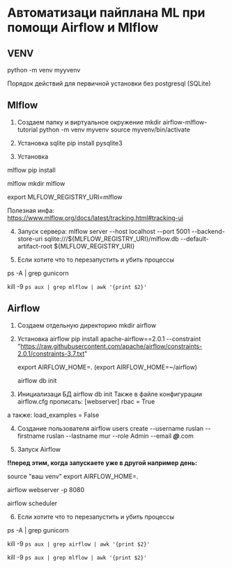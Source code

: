 # Автоматизаци пайплана ML при помощи Airflow и Mlflow

## VENV

python -m venv myyvenv

Порядок действий для первичной установки без postgresql (SQLite)

## Mlflow

1) Создаем папку и виртуальное окружение mkdir airflow-mlflow-tutorial python -m venv myvenv source myvenv/bin/activate

2) Установка sqlite pip install pysqlite3

3) Установка 

mlflow pip install 

mlflow mkdir mlflow 

export MLFLOW_REGISTRY_URI=mlflow

Полезная инфа: https://www.mlflow.org/docs/latest/tracking.html#tracking-ui

4) Запуск сервера:
   mlflow server --host localhost --port 5001 --backend-store-uri sqlite:///${MLFLOW_REGISTRY_URI}/mlflow.db --default-artifact-root ${MLFLOW_REGISTRY_URI}

5) Если хотите что то перезапустить и убить процессы 

ps -A | grep gunicorn 

kill -9 `ps aux | grep mlflow | awk '{print $2}'`

## Airflow

1) Создаем отдельную директорию mkdir airflow

2) Установка airflow pip install apache-airflow==2.0.1
   --constraint "https://raw.githubusercontent.com/apache/airflow/constraints-2.0.1/constraints-3.7.txt"

   export AIRFLOW_HOME=.
	(export AIRFLOW_HOME=~/airflow)

   airflow db init

3) Инициализаци БД airflow db init Также в файле конфигурации airflow.cfg прописать:
   [webserver]
   rbac = True

а также:
load_examples = False

4) Создание пользователя airflow users create --username ruslan --firstname ruslan --lastname mur --role Admin --email ***@***.com

5) Запуск Airflow 
 
**!!перед этим, когда запускаете уже в другой например день:**

source "ваш venv"
export AIRFLOW_HOME=.


airflow webserver -p 8080 

airflow scheduler

6) Если хотите что то перезапустить и убить процессы 

ps -A | grep gunicorn

kill -9 `ps aux | grep airflow | awk '{print $2}'`



kill -9 `ps aux | grep mlflow | awk '{print $2}'`

